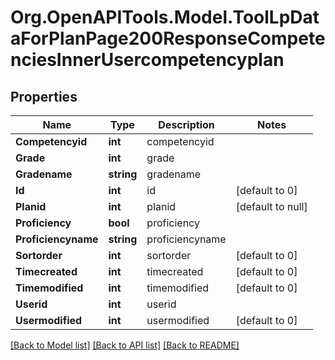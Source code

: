# Org.OpenAPITools.Model.ToolLpDataForPlanPage200ResponseCompetenciesInnerUsercompetencyplan

## Properties

Name | Type | Description | Notes
------------ | ------------- | ------------- | -------------
**Competencyid** | **int** | competencyid | 
**Grade** | **int** | grade | 
**Gradename** | **string** | gradename | 
**Id** | **int** | id | [default to 0]
**Planid** | **int** | planid | [default to null]
**Proficiency** | **bool** | proficiency | 
**Proficiencyname** | **string** | proficiencyname | 
**Sortorder** | **int** | sortorder | [default to 0]
**Timecreated** | **int** | timecreated | [default to 0]
**Timemodified** | **int** | timemodified | [default to 0]
**Userid** | **int** | userid | 
**Usermodified** | **int** | usermodified | [default to 0]

[[Back to Model list]](../README.md#documentation-for-models) [[Back to API list]](../README.md#documentation-for-api-endpoints) [[Back to README]](../README.md)

